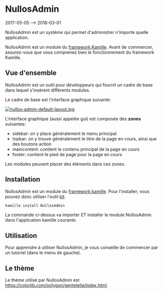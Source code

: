 NullosAdmin
===========
2017-05-05 --> 2018-03-01



NullosAdmin est un système qui permet d'administrer n'importe quelle application.

NullosAdmin est un module du [framework Kamille](https://github.com/lingtalfi/Kamille).
Avant de commencer, assurez-vous que vous comprenez bien le fonctionnement du framework Kamille.


Vue d'ensemble
---------------

NullosAdmin est un outil pour développeurs qui fournit un cadre de base dans lequel s'insèrent différents modules.


Le cadre de base est l'interface graphique suivante:

 
[![nullos-admin-default-layout.jpg](https://s19.postimg.org/898eyh6ib/nullos-admin-default-layout.jpg)](https://postimg.org/image/hh0nf6dkf/)


L'interface graphique (aussi appelée gui) est composée des **zones** suivantes:
- sidebar: on y place généralement le menu principal
- topbar: on y trouve généralement le titre de la page en cours, ainsi que des boutons action  
- maincontent: contient le contenu principal de la page en cours
- footer: contient le pied de page pour la page en cours


Les modules peuvent placer des éléments dans ces zones.




Installation
----------------



NullosAdmin est un module du [framework kamille](https://github.com/lingtalfi/Kamille).
Pour l'installer, vous pouvez donc utiliser l'outil [kit](https://github.com/lingtalfi/kamille-installer-tool).

```php
kamille install NullosAdmin
```

La commande ci-dessus va importer ET installer le module NullosAdmin dans l'application kamille courante.





Utilisation
----------------

Pour apprendre à utiliser NullosAdmin, je vous conseille de commencer par un tutoriel (dans le menu de gauche).




Le thème 
--------------

Le thème utilisé par NullosAdmin est https://colorlib.com/polygon/gentelella/index.html.